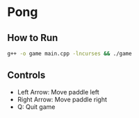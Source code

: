 # Pong

## How to Run
```bash
g++ -o game main.cpp -lncurses && ./game
```

## Controls
- Left Arrow: Move paddle left
- Right Arrow: Move paddle right
- Q: Quit game
